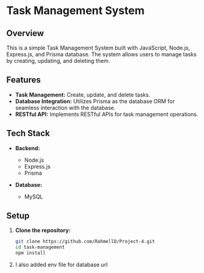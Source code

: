 # Task Management System

## Overview

This is a simple Task Management System built with JavaScript, Node.js, Express.js, and Prisma database. The system allows users to manage tasks by creating, updating, and deleting them.

## Features

- **Task Management:** Create, update, and delete tasks.
- **Database Integration:** Utilizes Prisma as the database ORM for seamless interaction with the database.
- **RESTful API:** Implements RESTful APIs for task management operations.

## Tech Stack

- **Backend:**
  - Node.js
  - Express.js
  - Prisma

- **Database:**
  -  MySQL

## Setup

1. **Clone the repository:**
   ```bash
   git clone https://github.com/RahmellD/Project-4.git
   cd task-management
   npm install
2. I also added env file for database url

